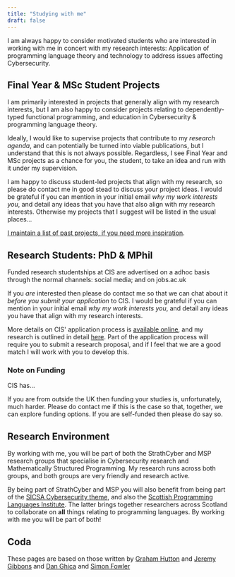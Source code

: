 ```yaml
---
title: "Studying with me"
draft: false
---
```


I am always happy to consider motivated students who are interested in working with me in concert with my research interests: Application of programming language theory and technology to address issues affecting Cybersecurity.

## Final Year & MSc Student Projects

I am primarily interested in projects that generally align with my research interests, but I am also happy to consider projects relating to dependently-typed functional programming, and education in Cybersecurity & programming language theory.

Ideally, I would like to supervise projects that contribute to my _research agenda_, and can potentially be turned into viable publications, but I understand that this is not always possible.
Regardless, I see Final Year and MSc projects as a chance for you, the student, to take an idea and run with it under my supervision.

I am happy to discuss student-led projects that align with my research, so please do contact me in good stead to discuss your project ideas.
I would be grateful if you can mention in your initial email _why my work interests you_, and detail any ideas that you have that also align with my research interests.
Otherwise my projects that I suggest will be listed in the usual places...

[I maintain a list of past projects, if you need more inspiration](../../page/student-projects).


## Research Students: PhD & MPhil

Funded research studentships at CIS are advertised on a adhoc basis through the normal channels: social media; and on jobs.ac.uk

If you _are_ interested then please do contact me so that we can chat about it _before you submit your application_ to CIS.
I would be grateful if you can mention in your initial email _why my work interests you_, and detail any ideas you have that align with my research interests.

More details on CIS' application process is [available online](https://www.strath.ac.uk/courses/research/computerinformationsciences/), and my research is outlined in detail [here](../content/research).
Part of the application process will require you to submit a research proposal, and if I feel that we are a good match I will work with you to develop this.

### Note on Funding

CIS has...

<!-- TODO -->

If you are from outside the UK then funding your studies is, unfortunately, much harder.
Please do contact me if this is the case so that, together, we can explore funding options.
If you are self-funded then please do say so.

## Research Environment

By working with me, you will be part of both the StrathCyber and MSP research groups that specialise in Cybersecurity research and Mathematically Structured Programming.
My research runs across both groups, and both groups are very friendly and research active.

By being part of StrathCyber and MSP you will also benefit from being part of the [SICSA Cybersecurity theme](https://www.sicsa.ac.uk/research/cyber-security/), and also the [Scottish Programming Languages Institute](https://scottish-pl-institute.github.io/).
The latter brings together researchers across Scotland to collaborate on **all** things relating to programming languages.
By working with me you will be part of both!

## Coda

These pages are based on those written by
[Graham Hutton](http://www.cs.nott.ac.uk/~pszgmh/email.html)
and
[Jeremy Gibbons](https://www.cs.ox.ac.uk/people/jeremy.gibbons/study.html)
and
[Dan Ghica](https://www.cs.bham.ac.uk/~drg/student-projects.html)
and
[Simon Fowler](https://simonjf.com/phd/)
